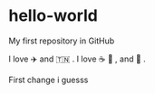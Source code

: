 # hello-world
My first repository in GitHub

I love :airplane: and :tunisia: .
I love :coffee: :pizza: , and :dancer: .

First change  i guesss
